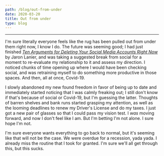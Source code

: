 ```yaml
---
path: /blog/out-from-under
date: 2020-03-20
title: Out from under
type: blog
---
```

***
I'm sure literally everyone feels like the rug has been pulled out from under them right now, I know I do. The future was seeming good; I had just finished *[Ten Arguments for Deleting Your Social Media Accounts Right Now](https://www.amazon.com/dp/1250239087/ref=cm_sw_em_r_mt_dp_U_S5zDEbZVYKGJQ)* by Jaron Lanier, and was taking a suggested break from social for a moment to re-evaluate my relationship to it and assess my direction. I noticed chunks of time opening up where I would have been checking social, and was retraining myself to do something more productive in those spaces. And then, all at once, Covid-19.

I slowly abandoned my new found freedom in favor of being up to date and immediately started noticing that I was calmly freaking out; I still don't know if that's because of social or Covid-19, but I'm guessing the latter. Thoughts of barren shelves and bank runs started grasping my attention, as well as the looming deadlines to renew my Driver's License and do my taxes. I just got a new pair of glasses so that I could pass my vision test. I *was* moving forward, and now I don't feel like I am. But I'm betting I'm not alone. I sure hope I'm not.

I'm sure everyone wants everything to go back to normal, but it's seeming like that will not be the case. We were overdue for a recession, yada yada. I already miss the routine that I took for granted. I'm sure we'll all get through this, but this sucks.
